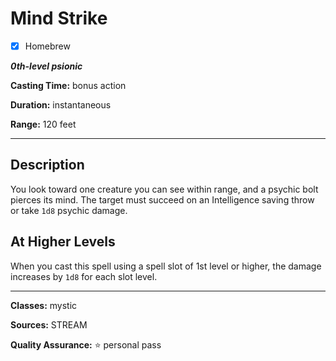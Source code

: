 # Mind Strike

- [x] Homebrew

***0th-level psionic***

**Casting Time:** bonus action

**Duration:** instantaneous

**Range:** 120 feet

---

## Description
You look toward one creature you can see within range, and a psychic bolt pierces its mind. The target must succeed on an Intelligence saving throw or take `1d8` psychic damage.

## At Higher Levels
When you cast this spell using a spell slot of 1st level or higher, the damage increases by `1d8` for each slot level.

---

**Classes:** mystic

**Sources:** STREAM

**Quality Assurance:** :star: personal pass
